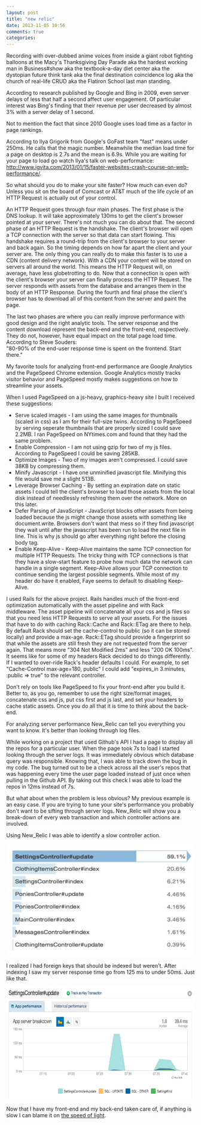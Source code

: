 ```yaml
---
layout: post
title: "new relic"
date: 2013-11-05 10:56
comments: true
categories: 
---
```


Recording with over-dubbed anime voices from inside a giant robot fighting balloons at the Macy's Thanksgiving Day Parade aka the hardest working man in Business#show aka the textbook-a-day diet center aka the dystopian future think tank aka the final destination coincidence log aka the church of real-life CRUD aka the Flatiron School last man standing.

According to research published by Google and Bing in 2009, even server delays of less that half a second affect user engagement. Of particular interest was Bing's finding that their revenue per user decreased by almost 3% with a server delay of 1 second.

Not to mention the fact that since 2010 Google uses load time as a factor in page rankings.

According to Ilya Grigorik from Google's GoFast team "fast" means under 250ms. He calls that the magic number. Meanwhile the median load time for a page on desktop is 2.7s and the mean is 6.9s. While you are waiting for your page to load go watch Ilya's talk on web-performance: http://www.igvita.com/2013/01/15/faster-websites-crash-course-on-web-performance/.

So what should you do to make your site faster? How much can even do? Unless you sit on the board of Comcast or AT&T much of the life cycle of an HTTP Request is actually out of your control.

An HTTP Request goes through four main phases. The first phase is the DNS lookup. It will take approximately 130ms to get the client's browser pointed at your server. There's not much you can do about that. The second phase of an HTTP Request is the handshake. The client's browser will open a TCP connection with the server so that data can start flowing. This handshake requires a round-trip from the client's browser to your server and back again. So the timing depends on how far apart the client and your server are. The only thing you can really do to make this faster is to use a CDN (content delivery network). With a CDN your content will be stored on servers all around the world. This means the HTTP Request will, on average, have less globetrotting to do. Now that a connection is open with the client's browser your server can finally process the HTTP Request. The server responds with assets from the database and arranges them in the body of an HTTP Response. During the fourth and final phase the client's browser has to download all of this content from the server and paint the page.

The last two phases are where you can really improve performance with good design and the right analytic tools. The server response and the content download represent the back-end and the front-end, respectively. They do not, however, have equal impact on the total page load time. According to Steve Souders:  
"80-90% of the end-user response time is spent on the frontend. Start there."

My favorite tools for analyzing front-end performance are Google Analytics and the PageSpeed Chrome extension. Google Analytics mostly tracks visitor behavior and PageSpeed mostly makes suggestions on how to streamline your assets.

When I used PageSpeed on a js-heavy, graphics-heavy site I built I received these suggestions:  
* Serve scaled images - I am using the same images for thumbnails (scaled in css) as I am for their full-size twins. According to PageSpeed by serving seperate thumbnails that are properly sized I could save 2.2MB. I ran PageSpeed on NYtimes.com and found that they had the same problem.
* Enable Compression - I am not using gzip for two of my js files. According to PageSpeed I could be saving 285KB.
* Optimize Images - Two of my images aren't compressed. I could save 38KB by compressing them.
* Minify Javascript - I have one unminified javascript file. Minifying this file would save me a slight 513B.
* Leverage Browser Caching - By setting an expiration date on static assets I could tell the client's browser to load those assets from the local disk instead of needlessly refreshing them over the network. More on this later.
* Defer Parsing of JavaScript - JavaScript blocks other assets from being loaded because the js might change those assets with something like document.write. Browsers don't want that mess so if they find javascript they wait until after the javascript has been run to load the next file in line. This is why js should go after everything right before the closing body tag.
* Enable Keep-Alive - Keep-Alive maintains the same TCP connection for multiple HTTP Requests. The tricky thing with TCP connections is that they have a slow-start feature to probe how much data the network can handle in a single segment. Keep-Alive allows your TCP connection to continue sending the largest possible segments. While most of my header do have it enabled, Faye seems to default to disabling Keep-Alive.


I used Rails for the above project. Rails handles much of the front-end optimization automatically with the asset pipeline and with Rack middleware. The asset pipeline will concatenate all your css and js files so that you need less HTTP Requests to serve all your assets. For the issues that have to do with caching Rack::Cache and Rack::ETag are there to help. By default Rack should set the cache-control to public (so it can be stored locally) and provide a max-age. Rack::ETag should provide a fingerprint so that while the assets are still fresh they are not requested from the server again. That means more "304 Not Modified 2ms" and less "200 OK 100ms". It seems like for some of my headers Rack decided to do things differently. If I wanted to over-ride Rack's header defaults I could. For example, to set "Cache-Control max-age=180, public" I could add "expires_in 3.minutes, :public => true" to the relevant controller.

Don't rely on tools like PageSpeed to fix your front-end after you build it. Better to, as you go, remember to use the right size/format images, concatenate css and js, put css first and js last, and set your headers to cache static assets. Once you do all that it is time to think about the back-end.

For analyzing server performance New_Relic can tell you everything you want to know. It's better than looking through log files.

While working on a project that used Github's API I had a page to display all the repos for a particular user. When the page took 7s to load I started looking through the server logs. It was immediately obvious which database query was responsible. Knowing that, I was able to track down the bug in my code. The bug turned out to be a check across all the user's repos that was happening every time the user page loaded instead of just once when pulling in the Github API. By taking out this check I was able to load the repos in 12ms instead of 7s.

But what about when the problem is less obvious? My previous example is an easy case. If you are trying to tune your site's performance you probably don't want to be sifting through server logs. New_Relic will show you a break-down of every web transaction and which controller actions are involved.

Using New_Relic I was able to identify a slow controller action. 

<img src="/images/new_relic_actions.jpg" alt="tables" height="300" width="1000" display="inline"> 

I realized I had foreign keys that should be indexed but weren't. After indexing I saw my server response time go from 125 ms to under 50ms. Just like that.

<img src="/images/new_relic_graph.jpg" alt="tables" height="300" width="1000" display="inline"> 

Now that I have my front-end and my back-end taken care of, if anything is slow I can blame it on [the speed of light](http://www.youtube.com/watch?v=KpUNA2nutbk).


























